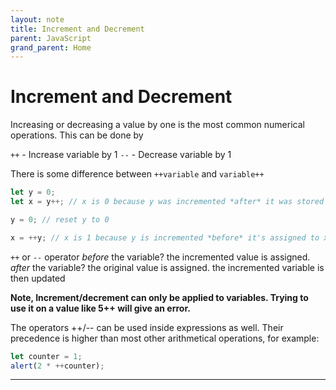 ```yaml
---
layout: note
title: Increment and Decrement
parent: JavaScript
grand_parent: Home
---
```


# Increment and Decrement

Increasing or decreasing a value by one is the most common numerical operations. This can be done by

`++` - Increase variable by 1
`--` - Decrease variable by 1

There is some difference between `++variable` and `variable++`

```js
let y = 0;
let x = y++; // x is 0 because y was incremented *after* it was stored in x, y is 1

y = 0; // reset y to 0

x = ++y; // x is 1 because y is incremented *before* it's assigned to x, y is also 1
```

`++` or `--` operator _before_ the variable? the incremented value is assigned. _after_ the variable? the original value is assigned. the incremented variable is then updated

**Note, Increment/decrement can only be applied to variables. Trying to use it on a value like 5++ will give an error.**

The operators ++/-- can be used inside expressions as well. Their precedence is higher than most other arithmetical operations, for example:

```js
let counter = 1;
alert(2 * ++counter);
```

---
